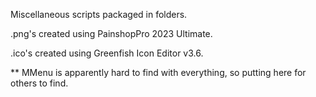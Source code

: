 Miscellaneous scripts packaged in folders. 

.png's created using PainshopPro 2023 Ultimate.

.ico's created using Greenfish Icon Editor v3.6.


** MMenu is apparently hard to find with everything, so putting here for others to find.
